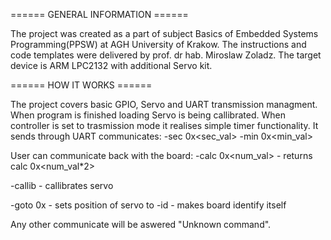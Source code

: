 ======  GENERAL INFORMATION ======

The project was created as a part of subject
Basics of Embedded Systems Programming(PPSW) at AGH University of Krakow.
The instructions and code templates were delivered by prof. dr hab. Miroslaw Zoladz.
The target device is  ARM LPC2132 with additional Servo kit.


====== HOW IT WORKS ====== 

The project covers basic GPIO, Servo and UART transmission managment.
When program is finished loading Servo is being callibrated.
When controller is set to trasmission mode it realises simple timer functionality.
It sends through UART communicates:
-sec 0x<sec_val>
-min 0x<min_val>

User can communicate back with the board:
-calc 0x<num_val> - returns calc 0x<num_val*2>

-callib           - callibrates servo

-goto 0x<num>     - sets position of servo to <num>
-id               - makes board identify itself

Any other communicate will be aswered "Unknown command".

